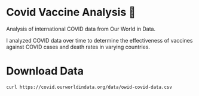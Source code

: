 # Covid Vaccine Analysis 🦠 
Analysis of international COVID data from Our World in Data.

I analyzed COVID data over time to determine the effectiveness of vaccines against COVID cases and death rates in varying countries. 

# Download Data
`curl https://covid.ourworldindata.org/data/owid-covid-data.csv`
